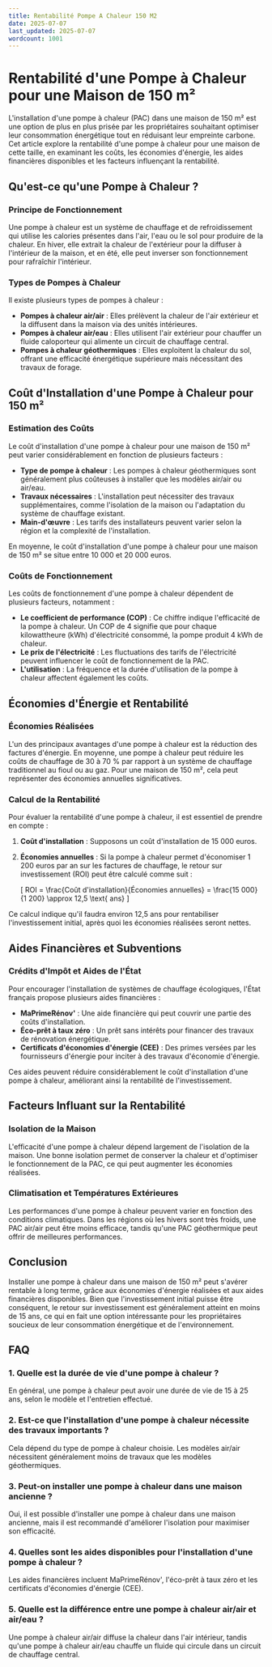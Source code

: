 ```yaml
---
title: Rentabilité Pompe A Chaleur 150 M2
date: 2025-07-07
last_updated: 2025-07-07
wordcount: 1001
---
```


# Rentabilité d'une Pompe à Chaleur pour une Maison de 150 m²

L'installation d'une pompe à chaleur (PAC) dans une maison de 150 m² est une option de plus en plus prisée par les propriétaires souhaitant optimiser leur consommation énergétique tout en réduisant leur empreinte carbone. Cet article explore la rentabilité d'une pompe à chaleur pour une maison de cette taille, en examinant les coûts, les économies d'énergie, les aides financières disponibles et les facteurs influençant la rentabilité.

## Qu'est-ce qu'une Pompe à Chaleur ?

### Principe de Fonctionnement

Une pompe à chaleur est un système de chauffage et de refroidissement qui utilise les calories présentes dans l'air, l'eau ou le sol pour produire de la chaleur. En hiver, elle extrait la chaleur de l'extérieur pour la diffuser à l'intérieur de la maison, et en été, elle peut inverser son fonctionnement pour rafraîchir l'intérieur.

### Types de Pompes à Chaleur

Il existe plusieurs types de pompes à chaleur :

- **Pompes à chaleur air/air** : Elles prélèvent la chaleur de l'air extérieur et la diffusent dans la maison via des unités intérieures.
- **Pompes à chaleur air/eau** : Elles utilisent l'air extérieur pour chauffer un fluide caloporteur qui alimente un circuit de chauffage central.
- **Pompes à chaleur géothermiques** : Elles exploitent la chaleur du sol, offrant une efficacité énergétique supérieure mais nécessitant des travaux de forage.

## Coût d'Installation d'une Pompe à Chaleur pour 150 m²

### Estimation des Coûts

Le coût d'installation d'une pompe à chaleur pour une maison de 150 m² peut varier considérablement en fonction de plusieurs facteurs :

- **Type de pompe à chaleur** : Les pompes à chaleur géothermiques sont généralement plus coûteuses à installer que les modèles air/air ou air/eau.
- **Travaux nécessaires** : L'installation peut nécessiter des travaux supplémentaires, comme l'isolation de la maison ou l'adaptation du système de chauffage existant.
- **Main-d'œuvre** : Les tarifs des installateurs peuvent varier selon la région et la complexité de l'installation.

En moyenne, le coût d'installation d'une pompe à chaleur pour une maison de 150 m² se situe entre 10 000 et 20 000 euros.

### Coûts de Fonctionnement

Les coûts de fonctionnement d'une pompe à chaleur dépendent de plusieurs facteurs, notamment :

- **Le coefficient de performance (COP)** : Ce chiffre indique l'efficacité de la pompe à chaleur. Un COP de 4 signifie que pour chaque kilowattheure (kWh) d'électricité consommé, la pompe produit 4 kWh de chaleur.
- **Le prix de l'électricité** : Les fluctuations des tarifs de l'électricité peuvent influencer le coût de fonctionnement de la PAC.
- **L'utilisation** : La fréquence et la durée d'utilisation de la pompe à chaleur affectent également les coûts.

## Économies d'Énergie et Rentabilité

### Économies Réalisées

L'un des principaux avantages d'une pompe à chaleur est la réduction des factures d'énergie. En moyenne, une pompe à chaleur peut réduire les coûts de chauffage de 30 à 70 % par rapport à un système de chauffage traditionnel au fioul ou au gaz. Pour une maison de 150 m², cela peut représenter des économies annuelles significatives.

### Calcul de la Rentabilité

Pour évaluer la rentabilité d'une pompe à chaleur, il est essentiel de prendre en compte :

1. **Coût d'installation** : Supposons un coût d'installation de 15 000 euros.
2. **Économies annuelles** : Si la pompe à chaleur permet d'économiser 1 200 euros par an sur les factures de chauffage, le retour sur investissement (ROI) peut être calculé comme suit :

   \[
   ROI = \frac{Coût d'installation}{Économies annuelles} = \frac{15 000}{1 200} \approx 12,5 \text{ ans}
   \]

Ce calcul indique qu'il faudra environ 12,5 ans pour rentabiliser l'investissement initial, après quoi les économies réalisées seront nettes.

## Aides Financières et Subventions

### Crédits d'Impôt et Aides de l'État

Pour encourager l'installation de systèmes de chauffage écologiques, l'État français propose plusieurs aides financières :

- **MaPrimeRénov'** : Une aide financière qui peut couvrir une partie des coûts d'installation.
- **Éco-prêt à taux zéro** : Un prêt sans intérêts pour financer des travaux de rénovation énergétique.
- **Certificats d'économies d'énergie (CEE)** : Des primes versées par les fournisseurs d'énergie pour inciter à des travaux d'économie d'énergie.

Ces aides peuvent réduire considérablement le coût d'installation d'une pompe à chaleur, améliorant ainsi la rentabilité de l'investissement.

## Facteurs Influant sur la Rentabilité

### Isolation de la Maison

L'efficacité d'une pompe à chaleur dépend largement de l'isolation de la maison. Une bonne isolation permet de conserver la chaleur et d'optimiser le fonctionnement de la PAC, ce qui peut augmenter les économies réalisées.

### Climatisation et Températures Extérieures

Les performances d'une pompe à chaleur peuvent varier en fonction des conditions climatiques. Dans les régions où les hivers sont très froids, une PAC air/air peut être moins efficace, tandis qu'une PAC géothermique peut offrir de meilleures performances.

## Conclusion

Installer une pompe à chaleur dans une maison de 150 m² peut s'avérer rentable à long terme, grâce aux économies d'énergie réalisées et aux aides financières disponibles. Bien que l'investissement initial puisse être conséquent, le retour sur investissement est généralement atteint en moins de 15 ans, ce qui en fait une option intéressante pour les propriétaires soucieux de leur consommation énergétique et de l'environnement.

## FAQ

### 1. Quelle est la durée de vie d'une pompe à chaleur ?

En général, une pompe à chaleur peut avoir une durée de vie de 15 à 25 ans, selon le modèle et l'entretien effectué.

### 2. Est-ce que l'installation d'une pompe à chaleur nécessite des travaux importants ?

Cela dépend du type de pompe à chaleur choisie. Les modèles air/air nécessitent généralement moins de travaux que les modèles géothermiques.

### 3. Peut-on installer une pompe à chaleur dans une maison ancienne ?

Oui, il est possible d'installer une pompe à chaleur dans une maison ancienne, mais il est recommandé d'améliorer l'isolation pour maximiser son efficacité.

### 4. Quelles sont les aides disponibles pour l'installation d'une pompe à chaleur ?

Les aides financières incluent MaPrimeRénov', l'éco-prêt à taux zéro et les certificats d'économies d'énergie (CEE).

### 5. Quelle est la différence entre une pompe à chaleur air/air et air/eau ?

Une pompe à chaleur air/air diffuse la chaleur dans l'air intérieur, tandis qu'une pompe à chaleur air/eau chauffe un fluide qui circule dans un circuit de chauffage central.